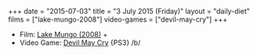 +++
date = "2015-07-03"
title = "3 July 2015 (Friday)"
layout = "daily-diet"
films = ["lake-mungo-2008"]
video-games = ["devil-may-cry"]
+++

<ul>
<li class="entry films">Film: <a href="/films/lake-mungo-2008">Lake Mungo (2008)</a> +</li>
<li class="entry video-games">Video Game: <a href="/video-games/devil-may-cry">Devil May Cry</a> {PS3} /b/</li>
</ul>